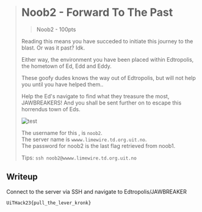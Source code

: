 ># Noob2 - Forward To The Past
>>    Noob2 - 100pts
>
>Reading this means you have succeded to initiate this journey to the blast. Or was it past? Idk.
>
>Either way, the environment you have been placed within Edtropolis, the hometown of Ed, Edd and Eddy. 
>
>These goofy dudes knows the way out of Edtropolis, but will not help you until you have helped them..
>
>Help the Ed's navigate to find what they treasure the most, JAWBREAKERS! And you shall be sent further on to escape this horrendus town of Eds.
>
>![test](https://media.giphy.com/media/12bf1xyaw7a59u/giphy.gif)
>
>
>The username for this , is `noob2`.  
>The server name is `wwww.limewire.td.org.uit.no`.  
>The password for noob2 is the last flag retrieved from noob1.
>
>Tips:
>`ssh noob2@wwww.limewire.td.org.uit.no`



## Writeup
Connect to the server via SSH and navigate to Edtropolis/JAWBREAKER

```UiTHack23{pull_the_lever_kronk}```

